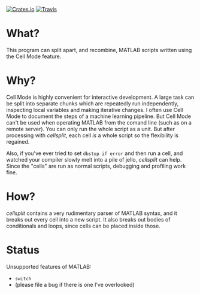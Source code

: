[![Crates.io](https://img.shields.io/crates/v/cellsplit.svg)](https://crates.io/crates/cellsplit)
[![Travis](https://img.shields.io/travis/durka/cellsplit.svg)](https://travis-ci.org/durka/cellsplit)

What?
=====

This program can split apart, and recombine, MATLAB scripts written using the Cell Mode feature.

Why?
====

Cell Mode is highly convenient for interactive development. A large task can be split into separate chunks which are repeatedly run independently, inspecting local variables and making iterative changes. I often use Cell Mode to document the steps of a machine learning pipeline. But Cell Mode can't be used when operating MATLAB from the comand line (such as on a remote server). You can only run the whole script as a unit. But after processing with _cellsplit_, each cell _is_ a whole script so the flexibility is regained.

Also, if you've ever tried to set `dbstop if error` and then run a cell, and watched your compiler slowly melt into a pile of jello, _cellsplit_ can help. Since the "cells" are run as normal scripts, debugging and profiling work fine.

How?
====

_cellsplit_ contains a very rudimentary parser of MATLAB syntax, and it breaks out every cell into a new script. It also breaks out bodies of conditionals and loops, since cells can be placed inside those.

Status
======

Unsupported features of MATLAB:

- `switch`
- (please file a bug if there is one I've overlooked)

